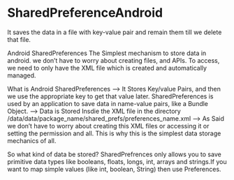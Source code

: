 # SharedPreferenceAndroid
It saves the data in a file with key-value pair and remain them till we delete that file.

Android SharedPreferences
The Simplest mechanism to store data in
android. we don’t have to worry about creating files, and APIs.
To access, we need to only have the XML file which is created and automatically managed.

What is Android SharedPreferences
–> It Stores Key/value Pairs, and then we use the appropriate key to get that value later. SharedPreferences is used by an application to save data in name-value pairs, like a Bundle Object.
–> Data is Stored Insdie the XML file in the directory /data/data/package_name/shared_prefs/preferences_name.xml
–> As Said we don’t have to worry about creating this XML files or accessing it or setting the permission and all.
This is why this is the simplest data storage mechanics of all.

So what kind of data be stored?
SharedPrefrences only allows you to save primitive data types like booleans, floats, longs, int, arrays and strings.If you want to map simple values (like int, boolean, String) then use Preferences.
